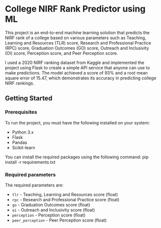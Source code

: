 # College NIRF Rank Predictor using ML

This project is an end-to-end machine learning solution that predicts the NIRF rank of a college based on various parameters such as Teaching, Learning and Resources (TLR) score, Research and Professional Practice (RPC) score, Graduation Outcomes (GO) score, Outreach and Inclusivity (OI) score, Perception score, and Peer Perception score.

I used a 2020 NIRF ranking dataset from Kaggle and implemented the project using Flask to create a simple API service that anyone can use to make predictions. The model achieved a score of 93% and a root mean square error of 15.47, which demonstrates its accuracy in predicting college NIRF rankings.

## Getting Started

### Prerequisites

To run the project, you must have the following installed on your system:

* Python 3.x
* Flask
* Pandas
* Scikit-learn

You can install the required packages using the following command:
pip install -r requirements.txt

### Required parameters
The required parameters are:

* `tlr` - Teaching, Learning and Resources score (float)
* `rpc` - Research and Professional Practice score (float)
* `go` - Graduation Outcomes score (float)
* `oi` - Outreach and Inclusivity score (float)
* `perception` - Perception score (float)
* `peer_perception` - Peer Perception score (float)

